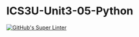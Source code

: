 # ICS3U-Unit3-05-Python

[![GitHub's Super Linter](https://github.com/Ethan-Prieur1/ICS3U-Unit3-05-Python/workflows/GitHub's%20Super%20Linter/badge.svg)](https://github.com/Ethan-Prieur1/ICS3U-Unit3-05-Python/actions)
